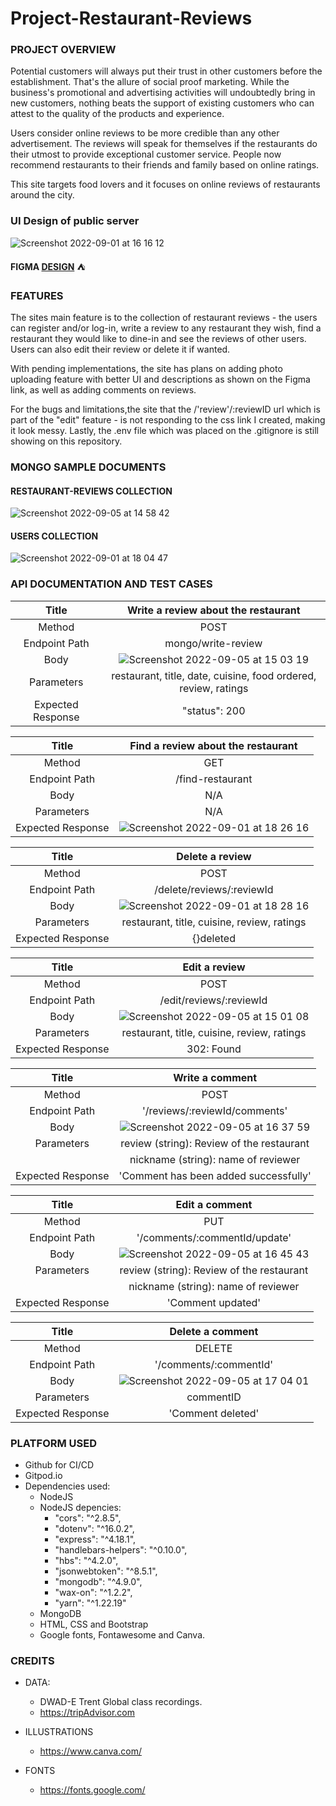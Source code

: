 # Project-Restaurant-Reviews


### PROJECT OVERVIEW

Potential customers will always put their trust in other customers before the establishment. That's the allure of social proof marketing. While the business's promotional and advertising activities will undoubtedly bring in new customers, nothing beats the support of existing customers who can attest to the quality of the products and experience.

Users consider online reviews to be more credible than any other advertisement. The reviews will speak for themselves if the restaurants do their utmost to provide exceptional customer service. People now recommend restaurants to their friends and family based on online ratings.

This site targets food lovers and it focuses on online reviews of restaurants around the city. 

### UI Design of public server

![Screenshot 2022-09-01 at 16 16 12](https://user-images.githubusercontent.com/91460556/187937793-b38b07ce-30b8-4528-9c97-8e62723dce46.png)

**FIGMA [DESIGN](https://www.figma.com/file/DCI4Nlu5kR6pCmxHsUSTxm/Project-2?node-id=0%3A1)** :tent:

### FEATURES

The sites main feature is to the collection of restaurant reviews - the users can register and/or log-in, write a review to any restaurant they wish, find a restaurant they would like to dine-in and see the reviews of other users. Users can also edit their review or delete it if wanted.

With pending implementations, the site has plans on adding photo uploading feature with better UI and descriptions as shown on the Figma link, as well as adding comments on reviews. 

For the bugs and limitations,the site that the /'review'/:reviewID url which is part of the "edit" feature - is not responding to the css link I created, making it look messy. Lastly, the .env file which was placed on the .gitignore is still showing on this repository. 


### MONGO SAMPLE DOCUMENTS

#### RESTAURANT-REVIEWS COLLECTION

![Screenshot 2022-09-05 at 14 58 42](https://user-images.githubusercontent.com/91460556/188455034-edccca8f-1248-4c1b-9338-836614603550.png)


#### USERS COLLECTION

![Screenshot 2022-09-01 at 18 04 47](https://user-images.githubusercontent.com/91460556/187961156-3a3f879a-289a-48d6-b311-e799c6c1315b.png)


### API DOCUMENTATION AND TEST CASES

| Title | Write a review about the restaurant | 
| :---: | :---: | 
| Method | POST | 
| Endpoint Path | mongo/write-review | 
| Body |![Screenshot 2022-09-05 at 15 03 19](https://user-images.githubusercontent.com/91460556/188456017-5ed85ebb-8da1-497b-8d23-e9b0cab5ca4d.png)| 
| Parameters | restaurant, title, date, cuisine, food ordered, review, ratings | 
| Expected Response | "status": 200|

| Title | Find a review about the restaurant | 
| :---: | :---: | 
| Method | GET | 
| Endpoint Path | /find-restaurant | 
| Body | N/A| 
| Parameters | N/A | 
| Expected Response |![Screenshot 2022-09-01 at 18 26 16](https://user-images.githubusercontent.com/91460556/187965153-b2d67041-8a85-4614-9b7c-dad99aeb5c05.png)|

| Title | Delete a review | 
| :---: | :---: | 
| Method | POST | 
| Endpoint Path | /delete/reviews/:reviewId | 
| Body |![Screenshot 2022-09-01 at 18 28 16](https://user-images.githubusercontent.com/91460556/187965512-ba9801df-86b6-412c-86ab-938aca7e2898.png)| 
| Parameters | restaurant, title, cuisine, review, ratings | 
| Expected Response | {}deleted|

| Title | Edit a review | 
| :---: | :---: | 
| Method | POST | 
| Endpoint Path | /edit/reviews/:reviewId | 
| Body |![Screenshot 2022-09-05 at 15 01 08](https://user-images.githubusercontent.com/91460556/188455833-a5ce17b1-4d06-42f8-a315-48e90fe50842.png)| 
| Parameters | restaurant, title, cuisine, review, ratings | 
| Expected Response | 302: Found |

| Title | Write a comment | 
| :---: | :---: | 
| Method | POST | 
| Endpoint Path | '/reviews/:reviewId/comments' | 
| Body |![Screenshot 2022-09-05 at 16 37 59](https://user-images.githubusercontent.com/91460556/188473409-39588c5a-df97-4b32-854a-89b7d05abca8.png)| 
| Parameters | review (string): Review of the restaurant |
||nickname (string): name of reviewer |
| Expected Response | 'Comment has been added successfully' |

| Title | Edit a comment | 
| :---: | :---: | 
| Method | PUT | 
| Endpoint Path | '/comments/:commentId/update' | 
| Body |![Screenshot 2022-09-05 at 16 45 43](https://user-images.githubusercontent.com/91460556/188474765-e0639b1a-96e1-47b8-8df9-68b90a88471c.png)| 
| Parameters | review (string): Review of the restaurant |
||nickname (string): name of reviewer |
| Expected Response | 'Comment updated' |

| Title | Delete a comment | 
| :---: | :---: | 
| Method | DELETE | 
| Endpoint Path | '/comments/:commentId' | 
| Body |![Screenshot 2022-09-05 at 17 04 01](https://user-images.githubusercontent.com/91460556/188477989-15628811-e224-45ee-8d84-dc20e1b5070e.png)| 
| Parameters | commentID |
| Expected Response | 'Comment deleted' |

### PLATFORM USED

- Github for CI/CD
- Gitpod.io
- Dependencies used:
  - NodeJS 
  - NodeJS depencies: 
    - "cors": "^2.8.5",
    - "dotenv": "^16.0.2",
    - "express": "^4.18.1",
    - "handlebars-helpers": "^0.10.0",
    - "hbs": "^4.2.0",
    - "jsonwebtoken": "^8.5.1",
    - "mongodb": "^4.9.0",
    - "wax-on": "^1.2.2",
    - "yarn": "^1.22.19"
  - MongoDB
  - HTML, CSS and Bootstrap
  - Google fonts, Fontawesome and Canva.


### CREDITS

- DATA:
  - DWAD-E Trent Global class recordings.
  - https://tripAdvisor.com

- ILLUSTRATIONS
  - https://www.canva.com/

- FONTS
  - https://fonts.google.com/



